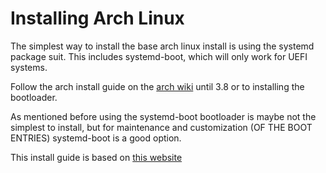 # Installing Arch Linux

The simplest way to install the base arch linux install is using the systemd package suit.
This includes systemd-boot, which will only work for UEFI systems.

Follow the arch install guide on the [arch wiki](https://wiki.archlinux.org/title/Installation_guide) until 3.8 or to installing the bootloader.

As mentioned before using the systemd-boot bootloader is maybe not the simplest to install, 
but for maintenance and customization (OF THE BOOT ENTRIES) systemd-boot is a good option.

This install guide is based on [this website](https://www.linuxserver.io/blog/2018-05-17-how-to-configure-systemd-boot)

